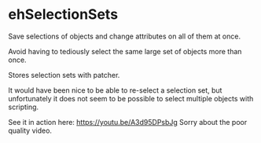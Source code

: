 # ehSelectionSets

Save selections of objects and change attributes on all of them at once.

Avoid having to tediously select the same large set of objects more than once.

Stores selection sets with patcher.


It would have been nice to be able to re-select a selection set, but unfortunately it does not seem to be possible to select multiple objects with scripting.

See it in action here: https://youtu.be/A3d95DPsbJg
Sorry about the poor quality video.
